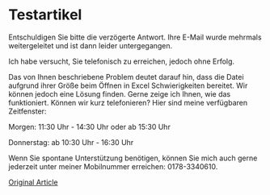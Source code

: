 # Testartikel

Entschuldigen Sie bitte die verzögerte Antwort. Ihre E-Mail wurde mehrmals weitergeleitet und ist dann leider untergegangen.


Ich habe versucht, Sie telefonisch zu erreichen, jedoch ohne Erfolg.


Das von Ihnen beschriebene Problem deutet darauf hin, dass die Datei aufgrund ihrer Größe beim Öffnen in Excel Schwierigkeiten bereitet. Wir können jedoch eine Lösung finden. Gerne zeige ich Ihnen, wie das funktioniert. Können wir kurz telefonieren? Hier sind meine verfügbaren Zeitfenster:


Morgen: 11:30 Uhr - 14:30 Uhr oder ab 15:30 Uhr


Donnerstag: ab 10:30 Uhr - 16:30 Uhr


Wenn Sie spontane Unterstützung benötigen, können Sie mich auch gerne jederzeit unter meiner Mobilnummer erreichen: 0178-3340610.



[Original Article](https://lp.qvantum-plan.de/wissensdatenbank/testartikel)
